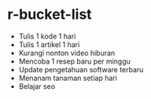 # r-bucket-list
- Tulis 1 kode 1 hari
- Tulis 1 artikel 1 hari
- Kurangi nonton video hiburan
- Mencoba 1 resep baru per minggu
- Update pengetahuan software terbaru
- Menanam tanaman setiap hari
- Belajar seo

